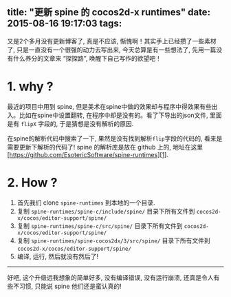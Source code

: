 title: "更新 spine 的 cocos2d-x runtimes"
date: 2015-08-16 19:17:03
tags:
---

又是2个多月没有更新博客了, 真是不应该, 惭愧啊！其实手上已经攒了一些素材了, 只是一直没有一个很强的动力去写出来, 今天总算是有一些想法了, 先用一篇没有什么养分的文章来 “探探路”,  唤醒下自己写作的欲望吧！

<!-- more -->

# 1. why ?

最近的项目中用到 spine, 但是美术在spine中做的效果却与程序中得效果有些出入。比如在spine中设置翻转, 在程序中却是没有的。看了下导出的json文件, 里面是有 `flipX` 字段的, 于是猜想是没有解析的原因.

在spine的解析代码中搜索了一下, 果然是没有找到解析`flip`字段的代码的, 看来是需要更新下解析的代码了! spine 的解析库是放在 github 上的, 地址在这里 [https://github.com/EsotericSoftware/spine-runtimes][1].

# 2. How ?

1. 首先我们 clone `spine-runtimes` 到本地的一个目录.
2. 复制 `spine-runtimes/spine-c/include/spine/` 目录下所有文件到 `cocos2d-x/cocos/editor-support/spine/`
3. 复制 `spine-runtimes/spine-c/src/spine/` 目录下所有文件到 `cocos2d-x/cocos/editor-support/spine/`
4. 复制 `spine-runtimes/spine-cocos2dx/3/src/spine/` 目录下所有文件到 `cocos2d-x/cocos/editor-support/spine/`
5. 编译, 运行, 然后就没有然后了!

---

好吧, 这个升级远我想象的简单好多, 没有编译错误, 没有运行崩溃, 还真是令人有些不习惯, 只能说 spine 他们还是蛮认真的!




[1]: https://github.com/EsotericSoftware/spine-runtimes

